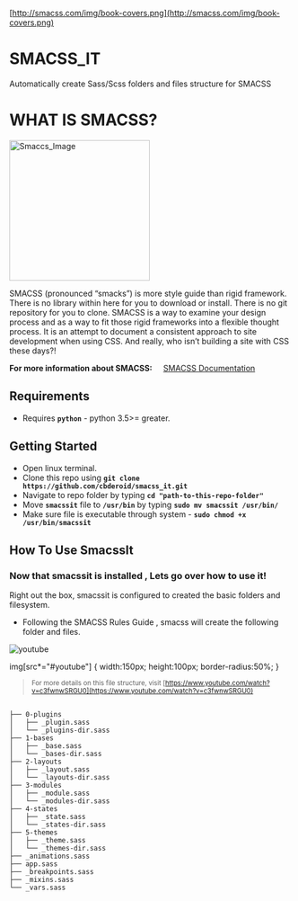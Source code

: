 [http://smacss.com/img/book-covers.png](http://smacss.com/img/book-covers.png)

# SMACSS_IT

Automatically create Sass/Scss folders and files structure for SMACSS

# WHAT IS SMACSS?

<span><img src="http://smacss.com/img/book-covers.png" alt="Smaccs_Image" width=250 height=250/>

<p>SMACSS (pronounced “smacks”) is more style guide than rigid framework. There is no library within here for you to download or install. There is no git repository for you to clone. SMACSS is a way to examine your design process and as a way to fit those rigid frameworks into a flexible thought process. It is an attempt to document a consistent approach to site development when using CSS. And really, who isn’t building a site with CSS these days?!</p>

**For more information about SMACSS:** &nbsp; &nbsp; [SMACSS Documentation](http://smacss.com/)

## Requirements

- Requires **`python`** - python 3.5>= greater.

## Getting Started

- Open linux terminal.
- Clone this repo using **`git clone https://github.com/cbderoid/smacss_it.git`**
- Navigate to repo folder by typing **<span>`cd "path-to-this-repo-folder"`</span>**
- Move **`smacssit`** file to **`/usr/bin`** by typing **`sudo mv smacssit /usr/bin/`**
- Make sure file is executable through system - **`sudo chmod +x /usr/bin/smacssit`**

## How To Use SmacssIt

### Now that smacssit is installed , Lets go over how to use it!

Right out the box, smacssit is configured to created the basic folders and filesystem.

- Following the SMACSS Rules Guide , smacss will create the following folder and files.

![youtube](http://i3.ytimg.com/vi/c3fwnwSRGU0/hqdefault.jpg#youtube)

img[src*="#youtube"] {
width:150px;
height:100px;
border-radius:50%;
}

> <small>For more details on this file structure, visit
> [https://www.youtube.com/watch?v=c3fwnwSRGU0](https://www.youtube.com/watch?v=c3fwnwSRGU0)</small>

```

├── 0-plugins
│   ├── _plugin.sass
│   └── _plugins-dir.sass
├── 1-bases
│   ├── _base.sass
│   └── _bases-dir.sass
├── 2-layouts
│   ├── _layout.sass
│   └── _layouts-dir.sass
├── 3-modules
│   ├── _module.sass
│   └── _modules-dir.sass
├── 4-states
│   ├── _state.sass
│   └── _states-dir.sass
├── 5-themes
│   ├── _theme.sass
│   └── _themes-dir.sass
├── _animations.sass
├── app.sass
├── _breakpoints.sass
├── _mixins.sass
└── _vars.sass
```
